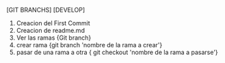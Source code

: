 [GIT BRANCHS]
[DEVELOP]
1. Creacion del First Commit
2. Creacion de readme.md
3. Ver las ramas {Git branch}
4. crear rama {git branch 'nombre de la rama a crear'}
5. pasar de una rama a otra { git checkout 'nombre de la rama a pasarse'}